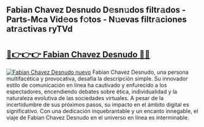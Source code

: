 ## Fabian Chavez Desnudo D𝚎sn𝚞dos filtr𝚊dos - Parts-Mca Vid𝚎os f𝚘tos - N𝚞evas filtr𝚊ciones atr𝚊ctivas ryTVd

# <h2><a href="http://mb0r2e.tromn.icu/?c=Fabian+Chavez+Desnudo">🔗👉👉👉 Fabian Chavez Desnudo 🔗🔗</a></h2>

[![Fabian Chavez Desnudo nuevo](https://i.imgur.com/pEAQMta.gif)](http://mb0r2e.tromn.icu/?c=Fabian+Chavez+Desnudo)
Fabian Chavez Desnudo, una persona multifacética y provocativa, desafía la descripción simple. Su innovador estilo de comunicación en línea ha cautivado y enfurecido a los espectadores, encendiendo debates sobre ética, individualidad y la naturaleza evolutiva de las sociedades virtuales. A pesar de la incertidumbre de sus próximos pasos, su impacto en el ámbito digital es significativo. Con una dedicación inquebrantable y un encanto innegable, el viaje de Fabian Chavez Desnudo en el universo en línea es interminable.
